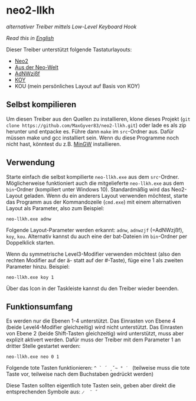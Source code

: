 # neo2-llkh

*alternativer Treiber mittels Low-Level Keyboard Hook*

*Read this in [English](README.en.md)*

Dieser Treiber unterstützt folgende Tastaturlayouts:
* [Neo2](http://www.neo-layout.org)
* [Aus der Neo-Welt](http://www.adnw.de)
* [AdNWzjßf](http://adnw.de/index.php?n=Main.AdNWzj%c3%9ff)
* [KOY](http://adnw.de/index.php?n=Main.SeitlicheNachbaranschl%c3%a4ge)
* KOU (mein persönliches Layout auf Basis von KOY)

## Selbst kompilieren
Um diesen Treiber aus den Quellen zu installieren, klone dieses Projekt (`git clone https://github.com/MaxGyver83/neo2-llkh.git`) oder lade es als zip herunter und entpacke es. Führe dann `make` im `src`-Ordner aus. Dafür müssen make und gcc installiert sein. Wenn du diese Programme noch nicht hast, könntest du z.B. [MinGW](https://sourceforge.net/projects/mingw/) installieren.

## Verwendung
Starte einfach die selbst kompilierte `neo-llkh.exe` aus dem `src`-Ordner. Möglicherweise funktioniert auch die mitgelieferte `neo-llkh.exe` aus dem `bin`-Ordner (kompiliert unter Windows 10). Standardmäßig wird das Neo2-Layout geladen. Wenn du ein anderers Layout verwenden möchtest, starte das Programm aus der Kommandozeile (`cmd.exe`) mit einem alternativen Layout als Parameter, also zum Beispiel:

`neo-llkh.exe adnw`

Folgende Layout-Parameter werden erkannt: `adnw`, `adnwzjf` (=AdNWzjßf), `koy`, `kou`. Alternativ kannst du auch eine der bat-Dateien im `bin`-Ordner per Doppelklick starten.

Wenn du symmetrische Level3-Modifier verwenden möchtest (also den rechten Modifier auf der ä- statt auf der #-Taste), füge eine 1 als zweiten Parameter hinzu. Beispiel:

`neo-llkh.exe koy 1`

Über das Icon in der Taskleiste kannst du den Treiber wieder beenden.

## Funktionsumfang
Es werden nur die Ebenen 1-4 unterstützt. Das Einrasten von Ebene 4 (beide Level4-Modifier gleichzeitig) wird nicht unterstützt. Das Einrasten von Ebene 2 (beide Shift-Tasten gleichzeitig) wird unterstützt, muss aber explizit aktivert werden. Dafür muss der Treiber mit dem Parameter 1 an dritter Stelle gestartet werden:

`neo-llkh.exe neo 0 1`

Folgende tote Tasten funktionieren: ``^ ` ´ ̧ ̌ ~ ° ̇  `` (teilweise muss die tote Taste vor, teilweise nach dem Buchstaben gedrückt werden)

Diese Tasten sollten eigentlich tote Tasten sein, geben aber direkt die entsprechenden Symbole aus: `̷  ¨ ˝`